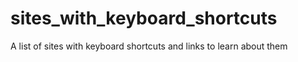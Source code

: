 # sites_with_keyboard_shortcuts
A list of sites with keyboard shortcuts and links to learn about them
